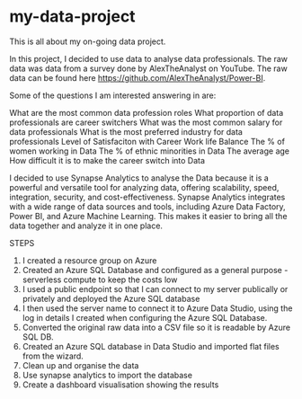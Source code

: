 # my-data-project

This is all about my on-going data project. 

In this project, I decided to use data to analyse data professionals. The raw data was data from a survey done by AlexTheAnalyst on YouTube. The raw data can be found here https://github.com/AlexTheAnalyst/Power-BI.

Some of the questions I am interested answering in are:

What are the most common data profession roles
What proportion of data professionals are career switchers
What was the most common salary for data professionals
What is the most preferred industry for data professionals
Level of Satisfaciton with Career
Work life Balance
The % of women working in Data
The % of ethnic minorities in Data
The average age
How difficult it is to make the career switch into Data

I decided to use Synapse Analytics to analyse the Data because it is a powerful and versatile tool for analyzing data, offering scalability, speed, integration, security, and cost-effectiveness. Synapse Analytics integrates with a wide range of data sources and tools, including Azure Data Factory, Power BI, and Azure Machine Learning. This makes it easier to bring all the data together and analyze it in one place.

STEPS

1. I created a resource group on Azure
2. Created an Azure SQL Database and configured as a general purpose - serverless compute to keep the costs low
3. I used a public endpoint so that I can connect to my server publically or privately and deployed the Azure SQL database
4. I then used the server name to connect it to Azure Data Studio, using the log in details I created when configuring the Azure SQL Database.
5. Converted the original raw data into a CSV file so it is readable by Azure SQL DB.
6. Created an Azure SQL database in Data Studio and imported flat files from the wizard.
7. Clean up and organise the data
8. Use synapse analytics to import the database
9. Create a dashboard visualisation showing the results
